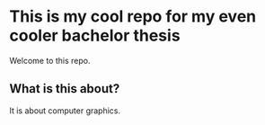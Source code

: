 # This is my cool repo for my even cooler bachelor thesis

Welcome to this repo.

## What is this about?

It is about computer graphics.
